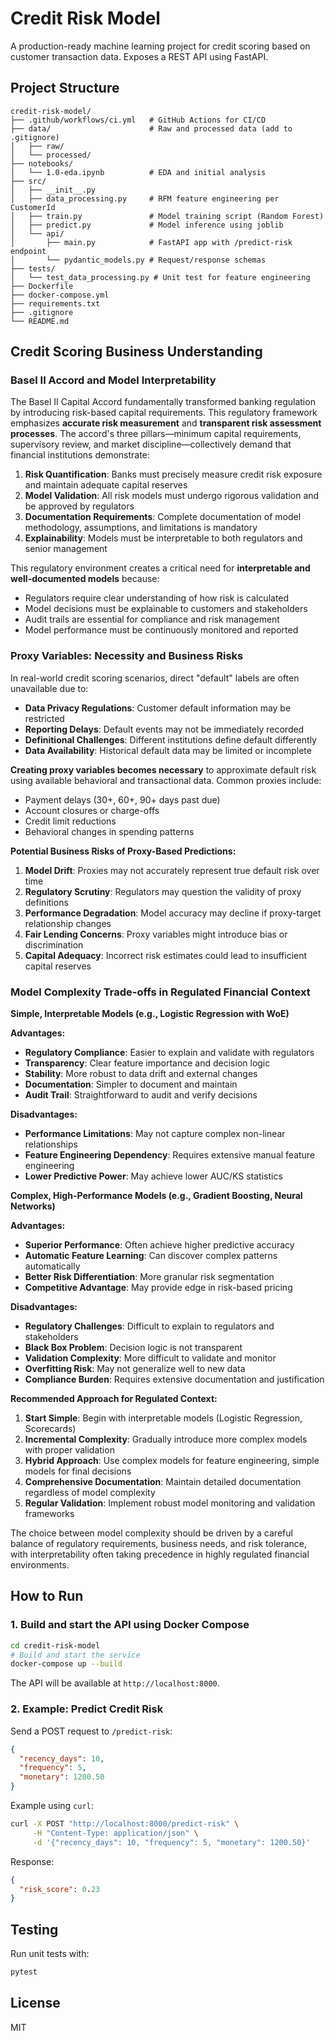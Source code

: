 # Credit Risk Model

A production-ready machine learning project for credit scoring based on customer transaction data. Exposes a REST API using FastAPI.

## Project Structure

```
credit-risk-model/
├── .github/workflows/ci.yml   # GitHub Actions for CI/CD
├── data/                      # Raw and processed data (add to .gitignore)
│   ├── raw/
│   └── processed/
├── notebooks/
│   └── 1.0-eda.ipynb          # EDA and initial analysis
├── src/
│   ├── __init__.py
│   ├── data_processing.py     # RFM feature engineering per CustomerId
│   ├── train.py               # Model training script (Random Forest)
│   ├── predict.py             # Model inference using joblib
│   └── api/
│       ├── main.py            # FastAPI app with /predict-risk endpoint
│       └── pydantic_models.py # Request/response schemas
├── tests/
│   └── test_data_processing.py # Unit test for feature engineering
├── Dockerfile
├── docker-compose.yml
├── requirements.txt
├── .gitignore
└── README.md
```

## Credit Scoring Business Understanding

### Basel II Accord and Model Interpretability

The Basel II Capital Accord fundamentally transformed banking regulation by introducing risk-based capital requirements. This regulatory framework emphasizes **accurate risk measurement** and **transparent risk assessment processes**. The accord's three pillars—minimum capital requirements, supervisory review, and market discipline—collectively demand that financial institutions demonstrate:

1. **Risk Quantification**: Banks must precisely measure credit risk exposure and maintain adequate capital reserves
2. **Model Validation**: All risk models must undergo rigorous validation and be approved by regulators
3. **Documentation Requirements**: Complete documentation of model methodology, assumptions, and limitations is mandatory
4. **Explainability**: Models must be interpretable to both regulators and senior management

This regulatory environment creates a critical need for **interpretable and well-documented models** because:
- Regulators require clear understanding of how risk is calculated
- Model decisions must be explainable to customers and stakeholders
- Audit trails are essential for compliance and risk management
- Model performance must be continuously monitored and reported

### Proxy Variables: Necessity and Business Risks

In real-world credit scoring scenarios, direct "default" labels are often unavailable due to:
- **Data Privacy Regulations**: Customer default information may be restricted
- **Reporting Delays**: Default events may not be immediately recorded
- **Definitional Challenges**: Different institutions define default differently
- **Data Availability**: Historical default data may be limited or incomplete

**Creating proxy variables becomes necessary** to approximate default risk using available behavioral and transactional data. Common proxies include:
- Payment delays (30+, 60+, 90+ days past due)
- Account closures or charge-offs
- Credit limit reductions
- Behavioral changes in spending patterns

**Potential Business Risks of Proxy-Based Predictions:**

1. **Model Drift**: Proxies may not accurately represent true default risk over time
2. **Regulatory Scrutiny**: Regulators may question the validity of proxy definitions
3. **Performance Degradation**: Model accuracy may decline if proxy-target relationship changes
4. **Fair Lending Concerns**: Proxy variables might introduce bias or discrimination
5. **Capital Adequacy**: Incorrect risk estimates could lead to insufficient capital reserves

### Model Complexity Trade-offs in Regulated Financial Context

**Simple, Interpretable Models (e.g., Logistic Regression with WoE)**

**Advantages:**
- **Regulatory Compliance**: Easier to explain and validate with regulators
- **Transparency**: Clear feature importance and decision logic
- **Stability**: More robust to data drift and external changes
- **Documentation**: Simpler to document and maintain
- **Audit Trail**: Straightforward to audit and verify decisions

**Disadvantages:**
- **Performance Limitations**: May not capture complex non-linear relationships
- **Feature Engineering Dependency**: Requires extensive manual feature engineering
- **Lower Predictive Power**: May achieve lower AUC/KS statistics

**Complex, High-Performance Models (e.g., Gradient Boosting, Neural Networks)**

**Advantages:**
- **Superior Performance**: Often achieve higher predictive accuracy
- **Automatic Feature Learning**: Can discover complex patterns automatically
- **Better Risk Differentiation**: More granular risk segmentation
- **Competitive Advantage**: May provide edge in risk-based pricing

**Disadvantages:**
- **Regulatory Challenges**: Difficult to explain to regulators and stakeholders
- **Black Box Problem**: Decision logic is not transparent
- **Validation Complexity**: More difficult to validate and monitor
- **Overfitting Risk**: May not generalize well to new data
- **Compliance Burden**: Requires extensive documentation and justification

**Recommended Approach for Regulated Context:**

1. **Start Simple**: Begin with interpretable models (Logistic Regression, Scorecards)
2. **Incremental Complexity**: Gradually introduce more complex models with proper validation
3. **Hybrid Approach**: Use complex models for feature engineering, simple models for final decisions
4. **Comprehensive Documentation**: Maintain detailed documentation regardless of model complexity
5. **Regular Validation**: Implement robust model monitoring and validation frameworks

The choice between model complexity should be driven by a careful balance of regulatory requirements, business needs, and risk tolerance, with interpretability often taking precedence in highly regulated financial environments.

## How to Run

### 1. Build and start the API using Docker Compose

```bash
cd credit-risk-model
# Build and start the service
docker-compose up --build
```

The API will be available at `http://localhost:8000`.

### 2. Example: Predict Credit Risk

Send a POST request to `/predict-risk`:

```json
{
  "recency_days": 10,
  "frequency": 5,
  "monetary": 1200.50
}
```

Example using `curl`:

```bash
curl -X POST "http://localhost:8000/predict-risk" \
     -H "Content-Type: application/json" \
     -d '{"recency_days": 10, "frequency": 5, "monetary": 1200.50}'
```

Response:
```json
{
  "risk_score": 0.23
}
```

## Testing

Run unit tests with:
```bash
pytest
```

## License
MIT 